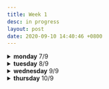 ```yaml
---
title: Week 1
desc: in progress
layout: post
date: 2020-09-10 14:40:46 +0800
---
```


<details>
<summary><b>monday</b> 7/9</summary>
<ul>
<li>💻: finished up layout, content for each page and first post</li>
<li>🏃‍♀️: <a href="https://www.youtube.com/watch?v=oJs7hzlHWco" target="_blank">workout</a></li>
</ul>

<hr>
</details>
<details>
<summary><b>tuesday</b> 8/9</summary>
<ul>
<li>💻: added misshapen favicon + mobile-responsiveness. published on github pages.</li>
<li>🎨: simple sketches. basic shapes, lighting, block-in technique.
<br>

<a href="/assets/imgs/wk1/1.jpeg" target="_blank"><img src="/assets/imgs/wk1/1.jpeg" class="art-pic"></a>
<a href="/assets/imgs/wk1/2.jpeg" target="_blank"><img src="/assets/imgs/wk1/2.jpeg" class="art-pic"></a>

</li>
<li>🏃‍♀️: <a href="https://www.youtube.com/watch?v=7f9XpgN9f6k" target="_blank">workout</a></li>
</ul>

<hr>
</details>

<details>
<summary><b>wednesday</b> 9/9</summary>
<ul>
<li>💻: built a google mockup that is absolutely non-functional. footer is not staying at the bottom of the page...i'll need more practice in CSS positioning. i didn't make it responsive so i shall not embed the pen here. :-) click to see my code at codepen.
<br>

<a href="https://codepen.io/hxuan/pen/ZEWrmXZ" target="_blank"><img src="/assets/imgs/wk1/3.png" class="art-pic"></a>
<br>

</li>
<li>🏃‍♀️: <a href="https://www.youtube.com/watch?v=Vve4BVTZ0QU" target="_blank">workout</a></li>
</ul>

<hr>
</details>

<details>
<summary><b>thursday</b> 10/9</summary>
<ul>
<li>💻: built a little quotes feed to practice alignment, flexbox & transitions. i thought it turned out pretty neat!
<p class="codepen" data-height="365" data-theme-id="light" data-default-tab="html,result" data-user="hxuan" data-slug-hash="WNwzpBb" style="height: 365px; box-sizing: border-box; display: flex; align-items: center; justify-content: center; border: 2px solid; margin: 1em 0; padding: 1em;" data-pen-title="quotes: layout &amp;amp; transitions practice">
  <span>See the Pen <a href="https://codepen.io/hxuan/pen/WNwzpBb">
  quotes: layout &amp; transitions practice</a> by hx (<a href="https://codepen.io/hxuan">@hxuan</a>)
  on <a href="https://codepen.io">CodePen</a>.</span>
</p>
<script async src="https://static.codepen.io/assets/embed/ei.js"></script>
</li>
</ul>
<hr>
</details>
